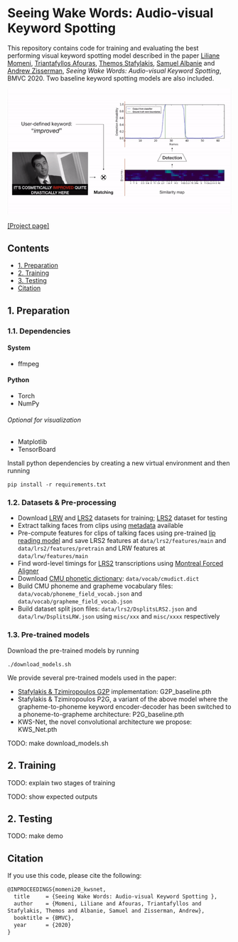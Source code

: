 # Seeing Wake Words: Audio-visual Keyword Spotting
This repository contains code for training and evaluating the best performing visual keyword spotting model described in the paper [Liliane Momeni](http://www.robots.ox.ac.uk/~liliane/), [Triantafyllos Afouras](http://www.robots.ox.ac.uk/~afourast/), [Themos Stafylakis](http://github.com/tstafylakis), [Samuel Albanie](http://www.robots.ox.ac.uk/~albanie/) and [Andrew Zisserman](http://www.robots.ox.ac.uk/~az/),
*Seeing Wake Words: Audio-visual Keyword Spotting*, BMVC 2020. Two baseline keyword spotting models are also included.

![alt text](media/teaser/teaser_fig.gif )

[[Project page]](http://www.robots.ox.ac.uk/~vgg/research/kws-net/) 


## Contents
* [1. Preparation](https://github.com/lilianemomeni/KWS-Net#1-preparation)
* [2. Training](https://github.com/lilianemomeni/KWS-Net#2-training)
* [3. Testing](https://github.com/lilianemomeni/KWS-Net#3-testing)
* [Citation](https://github.com/lilianemomeni/KWS-Net#citation)


## 1. Preparation

### 1.1. Dependencies

#### System 
* ffmpeg

#### Python 
* Torch
* NumPy

###### Optional for visualization
* Matplotlib
* TensorBoard

Install python dependencies by creating a new virtual environment and then running 

```
pip install -r requirements.txt
```

### 1.2. Datasets & Pre-processing

* Download [LRW](https://www.robots.ox.ac.uk/~vgg/data/lip_reading/lrw1.html) and [LRS2](https://www.robots.ox.ac.uk/~vgg/data/lip_reading/lrs2.html) datasets for training; [LRS2](https://www.robots.ox.ac.uk/~vgg/data/lip_reading/lrs2.html) dataset for testing
* Extract talking faces from clips using [metadata](https://www.robots.ox.ac.uk/~vgg/data/lip_reading/) available
* Pre-compute features for clips of talking faces using pre-trained [lip reading model](https://github.com/afourast/deep_lip_reading) and save LRS2 features at ```data/lrs2/features/main``` and ```data/lrs2/features/pretrain``` and LRW features at ```data/lrw/features/main```
* Find word-level timings for [LRS2](https://www.robots.ox.ac.uk/~vgg/data/lip_reading/lrs2.html) transcriptions using [Montreal Forced Aligner](https://montreal-forced-aligner.readthedocs.io/en/latest/)
* Download [CMU phonetic dictionary](https://github.com/cmusphinx/cmudict): ```data/vocab/cmudict.dict```
* Build CMU phoneme and grapheme vocabulary files: ```data/vocab/phoneme_field_vocab.json``` and ```data/vocab/grapheme_field_vocab.json```
* Build dataset split json files: ```data/lrs2/DsplitsLRS2.json``` and ```data/lrw/DsplitsLRW.json``` using ```misc/xxx``` and ```misc/xxxx``` respectively


### 1.3. Pre-trained models

Download the pre-trained models by running

```
./download_models.sh
```
We provide several pre-trained models used in the paper:

* [Stafylakis & Tzimiropoulos G2P](https://arxiv.org/pdf/1807.08469.pdf) implementation: G2P_baseline.pth
* Stafylakis & Tzimiropoulos P2G, a variant of the above model where the grapheme-to-phoneme keyword encoder-decoder has been switched to a phoneme-to-grapheme architecture: P2G_baseline.pth
* KWS-Net, the novel convolutional architecture we propose: KWS_Net.pth

TODO: make download_models.sh

## 2. Training

TODO: explain two stages of training

TODO: show expected outputs

## 2. Testing

TODO: make demo

## Citation
If you use this code, please cite the following:
```
@INPROCEEDINGS{momeni20_kwsnet,
  title     = {Seeing Wake Words: Audio-visual Keyword Spotting },
  author    = {Momeni, Liliane and Afouras, Triantafyllos and Stafylakis, Themos and Albanie, Samuel and Zisserman, Andrew},
  booktitle = {BMVC},
  year      = {2020}
}
